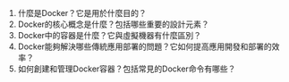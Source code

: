 1. 什麼是Docker？它是用於什麼目的？
2. Docker的核心概念是什麼？包括哪些重要的設計元素？
3. Docker中的容器是什麼？它與虛擬機器有什麼區別？
4. Docker能夠解決哪些傳統應用部署的問題？它如何提高應用開發和部署的效率？
5. 如何創建和管理Docker容器？包括常見的Docker命令有哪些？